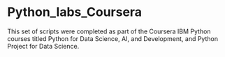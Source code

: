 # Python_labs_Coursera
This set of scripts were completed as part of the Coursera IBM Python courses titled Python for Data Science, AI, and Development, and Python Project for Data Science.
